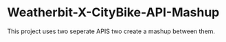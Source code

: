 # Weatherbit-X-CityBike-API-Mashup

This project uses two seperate APIS two create a mashup between them.
